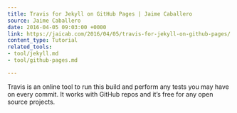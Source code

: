 ```yaml
---
title: Travis for Jekyll on GitHub Pages | Jaime Caballero
source: Jaime Caballero
date: 2016-04-05 09:03:00 +0000
link: https://jaicab.com/2016/04/05/travis-for-jekyll-on-github-pages/
content_type: Tutorial
related_tools:
- tool/jekyll.md
- tool/github-pages.md

---
```

Travis is an online tool to run this build and perform any tests you may have on every commit. It works with GitHub repos and it’s free for any open source projects.





